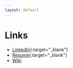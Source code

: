```yaml
---
layout: default
---
```



# Links

* [LinkedIn](https://www.linkedin.com/in/kevin-allen-profile/){:target="_blank"}
* [Resume](https://drive.google.com/file/d/1n0Ts7TCZoCxfgjFyEe3OI5qHNh303Q0U/view?usp=sharing&usp=embed_facebook){:target="_blank"}
* [Wiki](/wiki)
